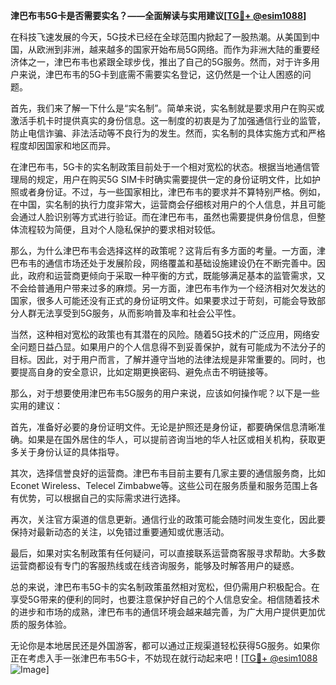 **津巴布韦5G卡是否需要实名？——全面解读与实用建议[[TG💪+ @esim1088](https://t.me/s/esim1088)]**

在科技飞速发展的今天，5G技术已经在全球范围内掀起了一股热潮。从美国到中国，从欧洲到非洲，越来越多的国家开始布局5G网络。而作为非洲大陆的重要经济体之一，津巴布韦也紧跟全球步伐，推出了自己的5G服务。然而，对于许多用户来说，津巴布韦的5G卡到底需不需要实名登记，这仍然是一个让人困惑的问题。

首先，我们来了解一下什么是“实名制”。简单来说，实名制就是要求用户在购买或激活手机卡时提供真实的身份信息。这一制度的初衷是为了加强通信行业的监管，防止电信诈骗、非法活动等不良行为的发生。然而，实名制的具体实施方式和严格程度却因国家和地区而异。

在津巴布韦，5G卡的实名制政策目前处于一个相对宽松的状态。根据当地通信管理局的规定，用户在购买5G SIM卡时确实需要提供一定的身份证明文件，比如护照或者身份证。不过，与一些国家相比，津巴布韦的要求并不算特别严格。例如，在中国，实名制的执行力度非常大，运营商会仔细核对用户的个人信息，并且可能会通过人脸识别等方式进行验证。而在津巴布韦，虽然也需要提供身份信息，但整体流程较为简便，且对个人隐私保护的要求相对较低。

那么，为什么津巴布韦会选择这样的政策呢？这背后有多方面的考量。一方面，津巴布韦的通信市场还处于发展阶段，网络覆盖和基础设施建设仍在不断完善中。因此，政府和运营商更倾向于采取一种平衡的方式，既能够满足基本的监管需求，又不会给普通用户带来过多的麻烦。另一方面，津巴布韦作为一个经济相对欠发达的国家，很多人可能还没有正式的身份证明文件。如果要求过于苛刻，可能会导致部分人群无法享受到5G服务，从而影响普及率和社会公平性。

当然，这种相对宽松的政策也有其潜在的风险。随着5G技术的广泛应用，网络安全问题日益凸显。如果用户的个人信息得不到妥善保护，就有可能成为不法分子的目标。因此，对于用户而言，了解并遵守当地的法律法规是非常重要的。同时，也要提高自身的安全意识，比如定期更换密码、避免点击不明链接等。

那么，对于想要使用津巴布韦5G服务的用户来说，应该如何操作呢？以下是一些实用的建议：

首先，准备好必要的身份证明文件。无论是护照还是身份证，都要确保信息清晰准确。如果是在国外居住的华人，可以提前咨询当地的华人社区或相关机构，获取更多关于身份认证的具体指导。

其次，选择信誉良好的运营商。津巴布韦目前主要有几家主要的通信服务商，比如Econet Wireless、Telecel Zimbabwe等。这些公司在服务质量和服务范围上各有优势，可以根据自己的实际需求进行选择。

再次，关注官方渠道的信息更新。通信行业的政策可能会随时间发生变化，因此要保持对最新动态的关注，以免错过重要通知或优惠活动。

最后，如果对实名制政策有任何疑问，可以直接联系运营商客服寻求帮助。大多数运营商都设有专门的客服热线或在线咨询服务，能够及时解答用户的疑惑。

总的来说，津巴布韦5G卡的实名制政策虽然相对宽松，但仍需用户积极配合。在享受5G带来的便利的同时，也要注意保护好自己的个人信息安全。相信随着技术的进步和市场的成熟，津巴布韦的通信环境会越来越完善，为广大用户提供更加优质的服务体验。

无论你是本地居民还是外国游客，都可以通过正规渠道轻松获得5G服务。如果你正在考虑入手一张津巴布韦5G卡，不妨现在就行动起来吧！[[TG💪+ @esim1088](https://t.me/s/esim1088) ![Image](https://i.postimg.cc/4NQfJmqS/Snipaste-2025-05-13-00-14-12.png)]